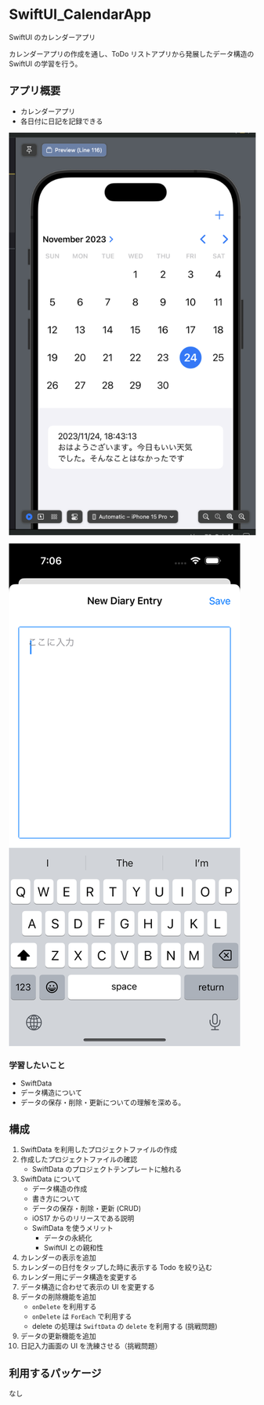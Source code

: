 # SwiftUI_CalendarApp

SwiftUI のカレンダーアプリ

カレンダーアプリの作成を通し、ToDo リストアプリから発展したデータ構造の SwiftUI の学習を行う。

## アプリ概要

- カレンダーアプリ
- 各日付に日記を記録できる

![アプリ カレンダー画面](/Pictures/calendarView.png)

![アプリ 日記入力画面](/Pictures/Simulator%20Screenshot%20-%20iPhone%2015%20Pro%20-%202023-11-24%20at%2019.06.43.png)

### 学習したいこと

- SwiftData
- データ構造について
- データの保存・削除・更新についての理解を深める。

## 構成

1. SwiftData を利用したプロジェクトファイルの作成
2. 作成したプロジェクトファイルの確認
   - SwiftData のプロジェクトテンプレートに触れる
3. SwiftData について
   - データ構造の作成
   - 書き方について
   - データの保存・削除・更新 (CRUD)
   - iOS17 からのリリースである説明
   - SwiftData を使うメリット
     - データの永続化
     - SwiftUI との親和性
4. カレンダーの表示を追加
5. カレンダーの日付をタップした時に表示する Todo を絞り込む
6. カレンダー用にデータ構造を変更する
7. データ構造に合わせて表示の UI を変更する
8. データの削除機能を追加
   - `onDelete` を利用する
   - `onDelete` は `ForEach` で利用する
   - delete の処理は `SwiftData` の `delete` を利用する (挑戦問題)
9. データの更新機能を追加
10. 日記入力画面の UI を洗練させる（挑戦問題）

## 利用するパッケージ

なし
